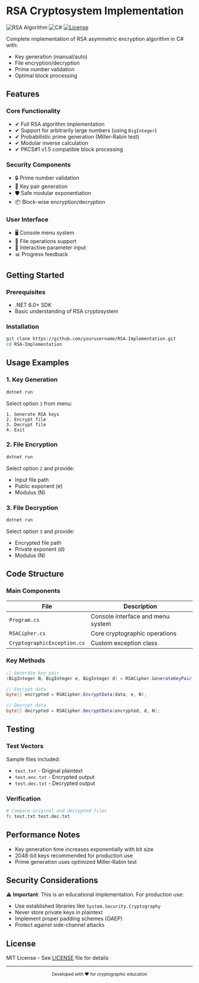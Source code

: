# RSA Cryptosystem Implementation

![RSA Algorithm](https://img.shields.io/badge/Algorithm-RSA-blue)
![C#](https://img.shields.io/badge/Language-C%23-green)
[![License](https://img.shields.io/badge/License-MIT-orange)](LICENSE)

Complete implementation of RSA asymmetric encryption algorithm in C# with:
- Key generation (manual/auto)
- File encryption/decryption
- Prime number validation
- Optimal block processing

## Features

### Core Functionality
- ✔ Full RSA algorithm implementation
- ✔ Support for arbitrarily large numbers (using `BigInteger`)
- ✔ Probabilistic prime generation (Miller-Rabin test)
- ✔ Modular inverse calculation
- ✔ PKCS#1 v1.5 compatible block processing

### Security Components
- 🔒 Prime number validation
- 🔑 Key pair generation
- 🛡️ Safe modular exponentiation
- 📦 Block-wise encryption/decryption

### User Interface
- 🖥️ Console menu system
- 📁 File operations support
- 🔢 Interactive parameter input
- 📊 Progress feedback

## Getting Started

### Prerequisites
- .NET 6.0+ SDK
- Basic understanding of RSA cryptosystem

### Installation
```bash
git clone https://github.com/yourusername/RSA-Implementation.git
cd RSA-Implementation
```

## Usage Examples

### 1. Key Generation
```bash
dotnet run
```
Select option `1` from menu:
```text
1. Generate RSA keys
2. Encrypt file
3. Decrypt file
4. Exit
```

### 2. File Encryption
```bash
dotnet run
```
Select option `2` and provide:
- Input file path
- Public exponent (e)
- Modulus (N)

### 3. File Decryption
```bash
dotnet run
```
Select option `3` and provide:
- Encrypted file path
- Private exponent (d)
- Modulus (N)

## Code Structure

### Main Components
| File | Description |
|------|-------------|
| `Program.cs` | Console interface and menu system |
| `RSACipher.cs` | Core cryptographic operations |
| `CryptographicException.cs` | Custom exception class |

### Key Methods
```csharp
// Generate key pair
(BigInteger N, BigInteger e, BigInteger d) = RSACipher.GenerateKeyPair(2048);

// Encrypt data
byte[] encrypted = RSACipher.EncryptData(data, e, N);

// Decrypt data
byte[] decrypted = RSACipher.DecryptData(encrypted, d, N);
```

## Testing

### Test Vectors
Sample files included:
- `test.txt` - Original plaintext
- `test.enc.txt` - Encrypted output
- `test.dec.txt` - Decrypted output

### Verification
```bash
# Compare original and decrypted files
fc test.txt test.dec.txt
```

## Performance Notes
- Key generation time increases exponentially with bit size
- 2048-bit keys recommended for production use
- Prime generation uses optimized Miller-Rabin test

## Security Considerations
⚠️ **Important**: This is an educational implementation. For production use:
- Use established libraries like `System.Security.Cryptography`
- Never store private keys in plaintext
- Implement proper padding schemes (OAEP)
- Protect against side-channel attacks

## License
MIT License - See [LICENSE](LICENSE) file for details

---

<div align="center">
  <sub>Developed with ❤️ for cryptographic education</sub>
</div>